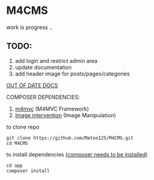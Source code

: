 # M4CMS
work is progress ..
## TODO:
1. add login and restrict admin area
2. update documentation
3. add header image for posts/pages/categories


[OUT OF DATE DOCS](https://matoo125.github.io/M4CMS/#/)

COMPOSER DEPENDENCIES:
1. [m4mvc](https://github.com/Matoo125/M4Admin) (M4MVC Framework)
2. [Image intervention](http://image.intervention.io/) (Image Manipulation)



to clone repo
```
git clone https://github.com/Matoo125/M4CMS.git
cd M4CMS
````


to install dependencies [(composer needs to be installed)](https://getcomposer.org/download/)

```
cd app
composer install
```
